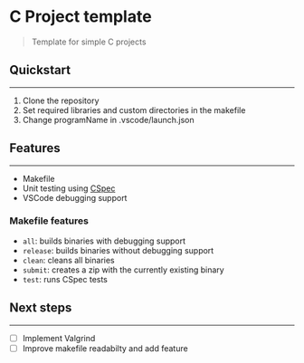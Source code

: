# C Project template

> Template for simple C projects

## Quickstart

---

1. Clone the repository
2. Set required libraries and custom directories in the makefile
3. Change programName in .vscode/launch.json

## Features

---

- Makefile
- Unit testing using [CSpec](https://github.com/mumuki/cspec)
- VSCode debugging support

### Makefile features

- `all`: builds binaries with debugging support
- `release`: builds binaries without debugging support
- `clean`: cleans all binaries
- `submit`: creates a zip with the currently existing binary
- `test`: runs CSpec tests

## Next steps

---

- [ ] Implement Valgrind  
- [ ] Improve makefile readabilty and add feature
